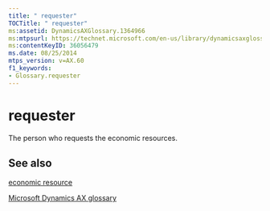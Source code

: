 ```yaml
---
title: " requester"
TOCTitle: " requester"
ms:assetid: DynamicsAXGlossary.1364966
ms:mtpsurl: https://technet.microsoft.com/en-us/library/dynamicsaxglossary.1364966(v=AX.60)
ms:contentKeyID: 36056479
ms.date: 08/25/2014
mtps_version: v=AX.60
f1_keywords:
- Glossary.requester
---
```


# requester

The person who requests the economic resources.

## See also

[economic resource](economic-resource.md)

[Microsoft Dynamics AX glossary](glossary/microsoft-dynamics-ax-glossary.md)

  


